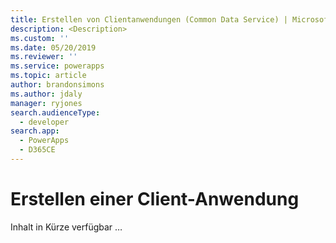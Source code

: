 ```yaml
---
title: Erstellen von Clientanwendungen (Common Data Service) | Microsoft Docs
description: <Description>
ms.custom: ''
ms.date: 05/20/2019
ms.reviewer: ''
ms.service: powerapps
ms.topic: article
author: brandonsimons
ms.author: jdaly
manager: ryjones
search.audienceType:
  - developer
search.app:
  - PowerApps
  - D365CE
---
```

# <a name="create-a-client-application"></a>Erstellen einer Client-Anwendung

Inhalt in Kürze verfügbar …
<!-- 

New page to be the focus for the tasks surrounding discovery service and authentication to create a client application for the organization service.

For .NET this could just direct people to Xrm.Tooling 

But what if someone is creating a client using Java? 

 -->